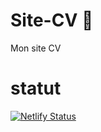 # Site-CV 🚀
 Mon site CV 

# statut
[![Netlify Status](https://api.netlify.com/api/v1/badges/3b05b037-d663-421a-b23f-c94736991658/deploy-status)](https://app.netlify.com/sites/samuel-vergniol/deploys)